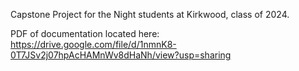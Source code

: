 Capstone Project for the Night students at Kirkwood, class of 2024.

PDF of documentation located here: https://drive.google.com/file/d/1nmnK8-0T7JSv2j07hpAcHAMnWv8dHaNh/view?usp=sharing
